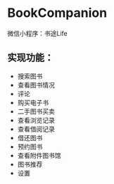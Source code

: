 # BookCompanion
微信小程序：书途Life
## 实现功能：
- 搜索图书
- 查看图书情况
- 评论
- 购买电子书
- 二手图书买卖
- 查看浏览记录
- 查看借阅记录
- 借还图书
- 预约图书
- 查看附件图书馆
- 图书推荐
- 设置
